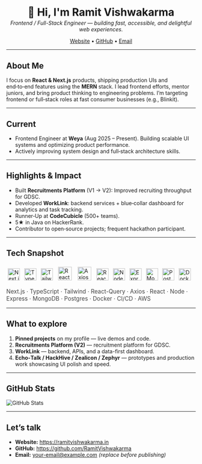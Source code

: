 
<div align="center">
  <h1 style="margin-bottom:0.2rem">👋 Hi, I'm <strong>Ramit Vishwakarma</strong></h1>
  <p style="margin-top:0.2rem"><em>Frontend / Full-Stack Engineer — building fast, accessible, and delightful web experiences.</em></p>
  <p>
    <a href="https://ramitvishwakarma.in">Website</a> •
    <a href="https://github.com/RamitVishwakarma">GitHub</a> •
    <a href="mailto:your-email@example.com">Email</a>
  </p>
</div>

---

## About Me
I focus on **React & Next.js** products, shipping production UIs and end‑to‑end features using the **MERN** stack. I lead frontend efforts, mentor juniors, and bring product thinking to engineering problems. I’m targeting frontend or full‑stack roles at fast consumer businesses (e.g., Blinkit).

---

## Current
- Frontend Engineer at **Weya** (Aug 2025 – Present). Building scalable UI systems and optimizing product performance.
- Actively improving system design and full‑stack architecture skills.

---

## Highlights & Impact
- Built **Recruitments Platform** (V1 → V2): Improved recruiting throughput for GDSC.
- Developed **WorkLink**: backend services + blue‑collar dashboard for analytics and task tracking.  
- Runner‑Up at **CodeCubicle** (500+ teams).  
- 5★ in Java on HackerRank.  
- Contributor to open‑source projects; frequent hackathon participant.

---

## Tech Snapshot
<div>
  <p>
    <img src="https://cdn.simpleicons.org/nextdotjs/000000" alt="Next.js" title="Next.js" width="32" style="margin:4px"/>
    <img src="https://cdn.simpleicons.org/typescript/3178C6" alt="TypeScript" title="TypeScript" width="32" style="margin:4px"/>
    <img src="https://cdn.simpleicons.org/tailwindcss/06B6D4" alt="Tailwind CSS" title="Tailwind CSS" width="32" style="margin:4px"/>
    <img src="https://cdn.simpleicons.org/reactquery/0abf53" alt="React Flow" title="React Flow" width="36" style="margin:6px;"/>
    <img src="https://cdn.simpleicons.org/axios/0268cc" alt="Axios" title="Axios" width="36" style="margin:6px;"/>
    <img src="https://cdn.simpleicons.org/react/61DAFB" alt="React" title="React" width="32" style="margin:4px"/>
    <img src="https://cdn.simpleicons.org/nodedotjs/339933" alt="Node.js" title="Node.js" width="32" style="margin:4px"/>
    <img src="https://cdn.simpleicons.org/express/000000" alt="Express" title="Express" width="32" style="margin:4px"/>
    <img src="https://cdn.simpleicons.org/mongodb/47A248" alt="MongoDB" title="MongoDB" width="32" style="margin:4px"/>
    <img src="https://cdn.simpleicons.org/postgresql/31648A" alt="PostgreSQL" title="PostgreSQL" width="32" style="margin:4px"/>
    <img src="https://cdn.simpleicons.org/docker/2496ED" alt="Docker" title="Docker" width="32" style="margin:4px"/>
  </p>
  <p style="font-size:0.95rem; color:#444; margin-top:0.4rem"> Next.js · TypeScript · Tailwind · React-Query · Axios · React · Node · Express · MongoDB · Postgres · Docker · CI/CD · AWS</p>
</div>

---

## What to explore
1. **Pinned projects** on my profile — live demos and code.  
2. **Recruitments Platform (V2)** — recruitment platform for GDSC.  
3. **WorkLink** — backend, APIs, and a data-first dashboard.  
4. **Echo‑Talk / HackHive / Zealicon / Zephyr** — prototypes and production work showcasing UI polish and speed.  

---

## GitHub Stats
<p>
  <img src="https://github-readme-stats.vercel.app/api/top-langs/?username=RamitVishwakarma&theme=vue-dark&show_icons=true&hide_border=true&layout=compact" alt="GitHub Stats" />
</p>

---

## Let’s talk
- **Website:** https://ramitvishwakarma.in  
- **GitHub:** https://github.com/RamitVishwakarma  
- **Email:** your-email@example.com *(replace before publishing)*
